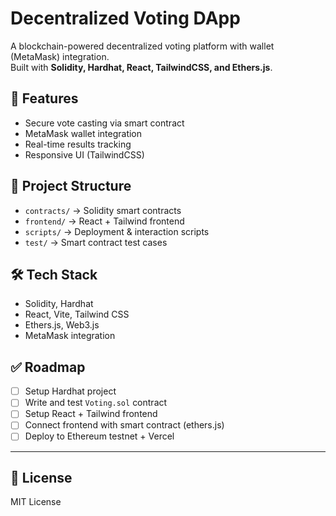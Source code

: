 # Decentralized Voting DApp

A blockchain-powered decentralized voting platform with wallet (MetaMask) integration.  
Built with **Solidity, Hardhat, React, TailwindCSS, and Ethers.js**.

## 🚀 Features
- Secure vote casting via smart contract
- MetaMask wallet integration
- Real-time results tracking
- Responsive UI (TailwindCSS)

## 📂 Project Structure
- `contracts/` → Solidity smart contracts
- `frontend/` → React + Tailwind frontend
- `scripts/` → Deployment & interaction scripts
- `test/` → Smart contract test cases

## 🛠 Tech Stack
- Solidity, Hardhat
- React, Vite, Tailwind CSS
- Ethers.js, Web3.js
- MetaMask integration

## ✅ Roadmap
- [ ] Setup Hardhat project
- [ ] Write and test `Voting.sol` contract
- [ ] Setup React + Tailwind frontend
- [ ] Connect frontend with smart contract (ethers.js)
- [ ] Deploy to Ethereum testnet + Vercel

---

## 📜 License
MIT License
